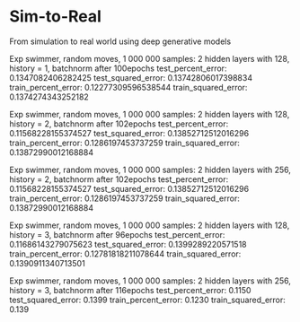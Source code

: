 # Sim-to-Real
From simulation to real world using deep generative models


Exp swimmer, random moves, 1 000 000 samples:
2 hidden layers with 128, history  = 1, batchnorm
after 100epochs
test_percent_error: 0.1347082406282425
test_squared_error: 0.13742806017398834
train_percent_error: 0.12277309596538544
train_squared_error: 0.1374274343252182

Exp swimmer, random moves, 1 000 000 samples:
2 hidden layers with 128, history  = 2, batchnorm
after 102epochs
test_percent_error: 0.11568228155374527
test_squared_error: 0.13852712512016296
train_percent_error: 0.1286197453737259
train_squared_error: 0.13872990012168884

Exp swimmer, random moves, 1 000 000 samples:
2 hidden layers with 256, history = 2, batchnorm
after 102epochs
test_percent_error: 0.11568228155374527
test_squared_error: 0.13852712512016296
train_percent_error: 0.1286197453737259
train_squared_error: 0.13872990012168884

Exp swimmer, random moves, 1 000 000 samples:
2 hidden layers with 128, history = 3, batchnorm
after 96epochs
test_percent_error: 0.11686143279075623
test_squared_error: 0.1399289220571518
train_percent_error: 0.12781818211078644
train_squared_error: 0.1390911340713501

Exp swimmer, random moves, 1 000 000 samples:
2 hidden layers with 256, history = 3, batchnorm
after 116epochs
test_percent_error: 0.1150
test_squared_error: 0.1399
train_percent_error: 0.1230
train_squared_error: 0.139
